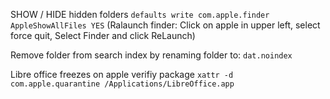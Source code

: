 SHOW / HIDE hidden folders
```defaults write com.apple.finder AppleShowAllFiles YES```
(Ralaunch finder: Click on apple in upper left, select force quit, Select Finder and click ReLaunch)

Remove folder from search index by renaming folder to:
```dat.noindex```

Libre office freezes on apple verifiy package
```xattr -d com.apple.quarantine /Applications/LibreOffice.app```

